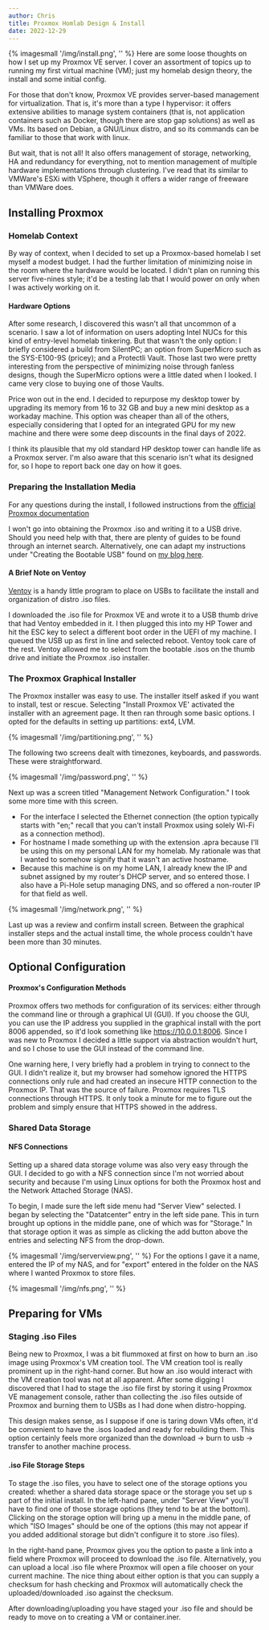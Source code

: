```yaml
---
author: Chris
title: Proxmox Homlab Design & Install
date: 2022-12-29
---
```

{% imagesmall '/img/install.png', '' %}
Here are some loose thoughts on how I set up my Proxmox VE server.  I cover an assortment of topics up to running my first virtual machine (VM); just my homelab design theory, the install and some initial config.

For those that don't know, Proxmox VE provides server-based management for virtualization.  That is, it's more than a type I hypervisor: it offers extensive abilities to manage system containers (that is, not application containers such as Docker, though there are stop gap solutions) as well as VMs.  Its based on Debian, a GNU/Linux distro, and so its commands can be familiar to those that work with linux. 

But wait, that is not all!  It also offers management of storage, networking, HA and redundancy for everything, not to mention management of multiple hardware implementations through clustering.  I've read that its similar to VMWare's ESXi with VSphere, though it offers a wider range of freeware than VMWare does.

## Installing Proxmox
### Homelab Context 
By way of context, when I decided to set up a Proxmox-based homelab I set myself a modest budget.  I had the further limitation of minimizing noise in the room where the hardware would be located.  I didn't plan on running this server five-nines style; it'd be a testing lab that I would power on only when I was actively working on it.  

#### Hardware Options
After some research, I discovered this wasn't all that uncommon of a scenario.  I saw a lot of information on users adopting Intel NUCs for this kind of entry-level homelab tinkering.  But that wasn't the only option: I briefly considered a build from SilentPC; an option from SuperMicro such as the SYS-E100-9S (pricey); and a Protectli Vault.  Those last two were pretty interesting from the perspective of minimizing noise through fanless designs, though the SuperMicro options were a little dated when I looked. I came very close to buying one of those Vaults. 

Price won out in the end.  I decided to repurpose my desktop tower by upgrading its memory from 16 to 32 GB and buy a new mini desktop as a workaday machine.  This option was cheaper than all of the others, especially considering that I opted for an integrated GPU for my new machine and there were some deep discounts in the final days of 2022.  

I think its plausible that my old standard HP desktop tower can handle life as a Proxmox server.  I'm also aware that this scenario isn't what its designed for, so I hope to report back one day on how it goes.

### Preparing the Installation Media
For any questions during the install, I followed instructions from the [official Proxmox documentation](https://pve.proxmox.com/pve-docs/chapter-pve-installation.html)

I won't go into obtaining the Proxmox .iso and writing it to a USB drive.  Should you need help with that, there are plenty of guides to be found through an internet search.  Alternatively, one can adapt my instructions under "Creating the Bootable USB" found on [my blog here](https://christopherbauer.org/2022-12-20-tumbleweed).

#### A Brief Note on Ventoy
[Ventoy](https://www.ventoy.net/en/index.html) is a handy little program to place on USBs to facilitate the install and organization of distro .iso files.

I downloaded the .iso file for Proxmox VE and wrote it to a USB thumb drive that had Ventoy embedded in it.  I then plugged this into my HP Tower and hit the ESC key to select a different boot order in the UEFI of my machine.  I queued the USB up as first in line and selected reboot.  Ventoy took care of the rest.  Ventoy allowed me to select from the bootable .isos on the thumb drive and initiate the Proxmox .iso installer.  

### The Proxmox Graphical Installer
The Proxmox installer was easy to use.  The installer itself asked if you want to install, test or rescue.  Selecting "Install Proxmox VE' activated the installer with an agreement page.  It then ran through some basic options.  I opted for the defaults in setting up partitions: ext4, LVM.

{% imagesmall '/img/partitioning.png', '' %}

The following two screens dealt with timezones, keyboards, and passwords.  These were straightforward.  

{% imagesmall '/img/password.png', '' %}

Next up was a screen titled "Management Network Configuration."  I took some more time with this screen. 
- For the interface I selected the Ethernet connection (the option typically starts with "en;" recall that you can't install Proxmox using solely Wi-Fi as a connection method).  
- For hostname I made something up with the extension .apra because I'll be using this on my personal LAN for my homelab. My rationale was that  I wanted to somehow signify that it wasn't an active hostname.  
- Because this machine is on my home LAN, I already knew the IP and subnet assigned by my router's DHCP server, and so entered those.  I also have a Pi-Hole setup managing DNS, and so offered a non-router IP for that field as well.

{% imagesmall '/img/network.png', '' %}

Last up was a review and confirm install screen.  Between the graphical installer steps and the actual install time, the whole process couldn't have been more than 30 minutes.

## Optional Configuration
#### Proxmox's Configuration Methods 
Proxmox offers two methods for configuration of its services: either through the command line or through a graphical UI (GUI).  If you choose the GUI, you can use the IP address you supplied in the graphical install with the port 8006 appended, so it'd look something like https://10.0.0.1:8006.  Since I was new to Proxmox I decided a little support via abstraction wouldn't hurt, and so I chose to use the GUI instead of the command line.

One warning here, I very briefly had a problem in trying to connect to the GUI.  I didn't realize it, but my browser had somehow ignored the HTTPS connections only rule and had created an insecure HTTP connection to the Proxmox IP.  That was the source of failure.  Proxmox requires TLS connections through HTTPS.  It only took a minute for me to figure out the problem and simply ensure that HTTPS showed in the address. 

### Shared Data Storage
#### NFS Connections
Setting up a shared data storage volume was also very easy through the GUI.  I decided to go with a NFS connection since I'm not worried about security and because I'm using Linux options for both the Proxmox host and the Network Attached Storage (NAS).  

To begin, I made sure the left side menu had "Server View" selected.  I began by selecting the "Datatcenter" entry in the left side pane.  This in turn brought up options in the middle pane, one of which was for "Storage."  In that storage option it was as simple as  clicking the add button above the entries and selecting NFS from the drop-down.  

{% imagesmall '/img/serverview.png', '' %}
For the options I gave it a name, entered the IP of my NAS, and for "export" entered in the folder on the NAS where I wanted Proxmox to store files.  

{% imagesmall '/img/nfs.png', '' %}

## Preparing for VMs
### Staging .iso Files
Being new to Proxmox, I was a bit flummoxed at first on how to burn an .iso image using Proxmox's VM creation tool.  The VM creation tool is really prominent up in the right-hand corner.  But how an .iso would interact with the VM creation tool was not at all apparent.  After some digging I discovered that I had to stage the .iso file first by storing it using Proxmox VE management console, rather than collecting the .iso files outside of Proxmox and burning them to USBs as I had done when distro-hopping.

This design makes sense, as I suppose if one is taring down VMs often, it'd be convenient to have the .isos loaded and ready for rebuilding them.  This option certainly feels more organized than the download -> burn to usb -> transfer to another machine process.

#### .iso File Storage Steps
To stage the .iso files, you have to select one of the storage options you created: whether a shared data storage space or the storage you set up  s part of the initial install. In the left-hand pane, under "Server View" you'll have to find one of those storage options (they tend to be at the bottom).  Clicking on the storage option will bring up a menu in the middle pane, of which "ISO Images" should be one of the options (this may not appear if you added additional storage but didn't configure it to store .iso files).

In the right-hand pane, Proxmox gives you the option to paste a link into a field where Proxmox will proceed to download the .iso file.  Alternatively, you can upload a local .iso file where Proxmox will open a file chooser on your current machine.  The nice thing about either option is that you can supply a checksum for hash checking and Proxmox will automatically check the uploaded/downloaded .iso against the checksum.

After downloading/uploading you have staged your .iso file and should be ready to move on to creating a VM or container.iner.